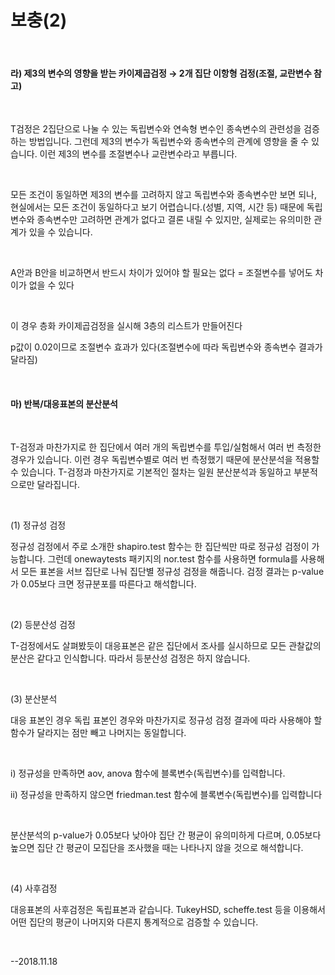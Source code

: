 # 보충(2)

​



#### 라) 제3의 변수의 영향을 받는 카이제곱검정 → 2개 집단 이항형 검정(조절, 교란변수 참고)

​     

T검정은 2집단으로 나눌 수 있는 독립변수와 연속형 변수인 종속변수의 관련성을 검증하는 방법입니다. 그런데 제3의 변수가 독립변수와 종속변수의 관계에 영향을 줄 수 있습니다. 이런 제3의 변수를 조절변수나 교란변수라고 부릅니다.

​     

모든 조건이 동일하면 제3의 변수를 고려하지 않고 독립변수와 종속변수만 보면 되나, 현실에서는 모든 조건이 동일하다고 보기 어렵습니다.(성별, 지역, 시간 등) 때문에 독립변수와 종속변수만 고려하면 관계가 없다고 결론 내릴 수 있지만, 실제로는 유의미한 관계가 있을 수 있습니다.

​     

A안과 B안을 비교하면서 반드시 차이가 있어야 할 필요는 없다 = 조절변수를 넣어도 차이가 없을 수 있다

​     

이 경우 층화 카이제곱검정을 실시해 3층의 리스트가 만들어진다

p값이 0.02이므로 조절변수 효과가 있다(조절변수에 따라 독립변수와 종속변수 결과가 달라짐)

​     

#### 마) 반복/대응표본의 분산분석

​     

T-검정과 마찬가지로 한 집단에서 여러 개의 독립변수를 투입/실험해서 여러 번 측정한 경우가 있습니다. 이런 경우 독립변수별로 여러 번 측정했기 때문에 분산분석을 적용할 수 있습니다. T-검정과 마찬가지로 기본적인 절차는 일원 분산분석과 동일하고 부분적으로만 달라집니다.

​     

(1) 정규성 검정

정규성 검정에서 주로 소개한 shapiro.test 함수는 한 집단씩만 따로 정규성 검정이 가능합니다. 그런데 onewaytests 패키지의 nor.test 함수를 사용하면 formula를 사용해서 모든 표본을 서브 집단로 나눠 집단별 정규성 검정을 해줍니다. 검정 결과는 p-value가 0.05보다 크면 정규분포를 따른다고 해석합니다.

​     

(2) 등분산성 검정

T-검정에서도 살펴봤듯이 대응표본은 같은 집단에서 조사를 실시하므로 모든 관찰값의 분산은 같다고 인식합니다. 따라서 등분산성 검정은 하지 않습니다.

​     

(3) 분산분석

대응 표본인 경우 독립 표본인 경우와 마찬가지로 정규성 검정 결과에 따라 사용해야 할 함수가 달라지는 점만 빼고 나머지는 동일합니다.

​     

i) 정규성을 만족하면 aov, anova 함수에 블록변수(독립변수)를 입력합니다.

ii) 정규성을 만족하지 않으면 friedman.test 함수에 블록변수(독립변수)를 입력합니다

​     

분산분석의 p-value가 0.05보다 낮아야 집단 간 평균이 유의미하게 다르며, 0.05보다 높으면 집단 간 평균이 모집단을 조사했을 때는 나타나지 않을 것으로 해석합니다.

​     

(4) 사후검정

대응표본의 사후검정은 독립표본과 같습니다. TukeyHSD, scheffe.test 등을 이용해서 어떤 집단의 평균이 나머지와 다른지 통계적으로 검증할 수 있습니다.

​     

--2018.11.18